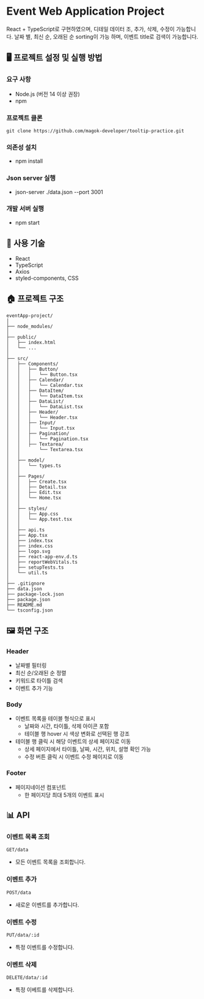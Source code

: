 # Event Web Application Project

React + TypeScript로 구현하였으며, 디테일 데이터 조, 추가, 삭제, 수정이 가능합니다.
날짜 별, 최신 순, 오래된 순 sorting이 가능 하며, 이벤트 title로 검색이 가능합니다.

## 🖥️ 프로젝트 설정 및 실행 방법

### 요구 사항
- Node.js (버전 14 이상 권장)
- npm

### 프로젝트 클론
```git clone https://github.com/magok-developer/tooltip-practice.git```

### 의존성 설치
- npm install

### Json server 실행
- json-server ./data.json --port 3001

### 개발 서버 실행
- npm start

## 🔧 사용 기술
- React
- TypeScript
- Axios
- styled-components, CSS

## 🏠 프로젝트 구조
```
eventApp-project/
│
├── node_modules/
│
├── public/
│   ├── index.html
│   └── ...
│
├── src/
│   ├── Components/
│   │   ├── Button/
│   │   │   └── Button.tsx
│   │   ├── Calendar/
│   │   │   └── Calendar.tsx
│   │   ├── DataItem/
│   │   │   └── DataItem.tsx
│   │   ├── DataList/
│   │   │   └── DataList.tsx
│   │   ├── Header/
│   │   │   └── Header.tsx
│   │   ├── Input/
│   │   │   └── Input.tsx
│   │   ├── Pagination/
│   │   │   └── Pagination.tsx
│   │   ├── Textarea/
│   │       └── Textarea.tsx
│   │
│   ├── model/
│   │   └── types.ts
│   │
│   ├── Pages/
│   │   ├── Create.tsx
│   │   ├── Detail.tsx
│   │   ├── Edit.tsx
│   │   └── Home.tsx
│   │
│   ├── styles/
│   │   ├── App.css
│   │   └── App.test.tsx
│   │
│   ├── api.ts
│   ├── App.tsx
│   ├── index.tsx
│   ├── index.css
│   ├── logo.svg
│   ├── react-app-env.d.ts
│   ├── reportWebVitals.ts
│   ├── setupTests.ts
│   └── util.ts
│
├── .gitignore
├── data.json
├── package-lock.json
├── package.json
├── README.md
└── tsconfig.json
```


## 🖼️ 화면 구조
### Header
- 날짜별 필터링
- 최신 순/오래된 순 정렬
- 키워드로 타이틀 검색
- 이벤트 추가 기능
### Body
- 이벤트 목록을 테이블 형식으로 표시
  - 날짜와 시간, 타이틀, 삭제 아이콘 포함
  - 테이블 행 hover 시 색상 변화로 선택된 행 강조
- 테이블 행 클릭 시 해당 이벤트의 상세 페이지로 이동
  - 상세 페이지에서 타이틀, 날짜, 시간, 위치, 설명 확인 가능
  - 수정 버튼 클릭 시 이벤트 수정 페이지로 이동
### Footer
- 페이지네이션 컴포넌트
  - 한 페이지당 최대 5개의 이벤트 표시

## 📊 API
### 이벤트 목록 조회
`GET/data`
- 모든 이벤트 목록을 조회합니다.

### 이벤트 추가
`POST/data`
- 새로운 이벤트를 추가합니다.

### 이벤트 수정
`PUT/data/:id`
- 특정 이벤트를 수정합니다.

### 이벤트 삭제
`DELETE/data/:id`
- 특정 이베트를 삭제합니다.
